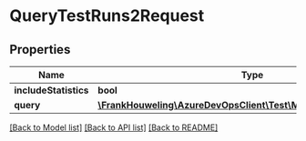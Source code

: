 # QueryTestRuns2Request

## Properties
Name | Type | Description | Notes
------------ | ------------- | ------------- | -------------
**includeStatistics** | **bool** |  | [optional] 
**query** | [**\FrankHouweling\AzureDevOpsClient\Test\Model\ResultsStoreQuery**](ResultsStoreQuery.md) |  | [optional] 

[[Back to Model list]](../README.md#documentation-for-models) [[Back to API list]](../README.md#documentation-for-api-endpoints) [[Back to README]](../README.md)


